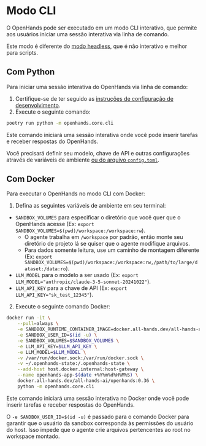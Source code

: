 # Modo CLI

O OpenHands pode ser executado em um modo CLI interativo, que permite aos usuários iniciar uma sessão interativa via linha de comando.

Este modo é diferente do [modo headless](headless-mode), que é não interativo e melhor para scripts.

## Com Python

Para iniciar uma sessão interativa do OpenHands via linha de comando:

1. Certifique-se de ter seguido as [instruções de configuração de desenvolvimento](https://github.com/All-Hands-AI/OpenHands/blob/main/Development.md).
2. Execute o seguinte comando:

```bash
poetry run python -m openhands.core.cli
```

Este comando iniciará uma sessão interativa onde você pode inserir tarefas e receber respostas do OpenHands.

Você precisará definir seu modelo, chave de API e outras configurações através de variáveis de ambiente
[ou do arquivo `config.toml`](https://github.com/All-Hands-AI/OpenHands/blob/main/config.template.toml).

## Com Docker

Para executar o OpenHands no modo CLI com Docker:

1. Defina as seguintes variáveis de ambiente em seu terminal:

- `SANDBOX_VOLUMES` para especificar o diretório que você quer que o OpenHands acesse (Ex: `export SANDBOX_VOLUMES=$(pwd)/workspace:/workspace:rw`).
  - O agente trabalha em `/workspace` por padrão, então monte seu diretório de projeto lá se quiser que o agente modifique arquivos.
  - Para dados somente leitura, use um caminho de montagem diferente (Ex: `export SANDBOX_VOLUMES=$(pwd)/workspace:/workspace:rw,/path/to/large/dataset:/data:ro`).
- `LLM_MODEL` para o modelo a ser usado (Ex: `export LLM_MODEL="anthropic/claude-3-5-sonnet-20241022"`).
- `LLM_API_KEY` para a chave de API (Ex: `export LLM_API_KEY="sk_test_12345"`).

2. Execute o seguinte comando Docker:

```bash
docker run -it \
    --pull=always \
    -e SANDBOX_RUNTIME_CONTAINER_IMAGE=docker.all-hands.dev/all-hands-ai/runtime:0.36-nikolaik \
    -e SANDBOX_USER_ID=$(id -u) \
    -e SANDBOX_VOLUMES=$SANDBOX_VOLUMES \
    -e LLM_API_KEY=$LLM_API_KEY \
    -e LLM_MODEL=$LLM_MODEL \
    -v /var/run/docker.sock:/var/run/docker.sock \
    -v ~/.openhands-state:/.openhands-state \
    --add-host host.docker.internal:host-gateway \
    --name openhands-app-$(date +%Y%m%d%H%M%S) \
    docker.all-hands.dev/all-hands-ai/openhands:0.36 \
    python -m openhands.core.cli
```

Este comando iniciará uma sessão interativa no Docker onde você pode inserir tarefas e receber respostas do OpenHands.

O `-e SANDBOX_USER_ID=$(id -u)` é passado para o comando Docker para garantir que o usuário da sandbox corresponda às 
permissões do usuário do host. Isso impede que o agente crie arquivos pertencentes ao root no workspace montado.